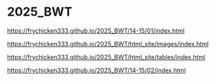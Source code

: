 # 2025_BWT

https://frychicken333.github.io/2025_BWT/14-15/01/index.html

https://frychicken333.github.io/2025_BWT/html_site/images/index.html

https://frychicken333.github.io/2025_BWT/html_site/tables/index.html

https://frychicken333.github.io/2025_BWT/14-15/02/index.html
